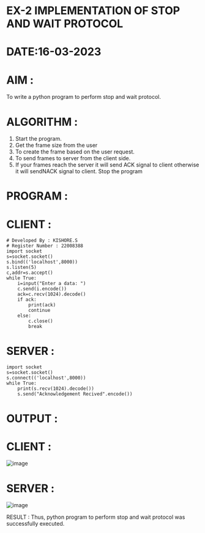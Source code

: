 # EX-2 IMPLEMENTATION OF STOP AND WAIT PROTOCOL

# DATE:16-03-2023

# AIM :
To write a python program to perform stop and wait protocol.


# ALGORITHM :
1. Start the program.
2. Get the frame size from the user
3. To create the frame based on the user request.
4. To send frames to server from the client side.
5. If your frames reach the server it will send ACK signal to client otherwise it will sendNACK signal to client.
   Stop the program

# PROGRAM :

# CLIENT :
```
# Developed By : KISHORE.S
# Register Number : 22008388
import socket
s=socket.socket()
s.bind(('localhost',8000))
s.listen(5)
c,addr=s.accept()
while True:
    i=input("Enter a data: ")
    c.send(i.encode())
    ack=c.recv(1024).decode()
    if ack:
        print(ack)
        continue
    else:
        c.close()
        break
```
# SERVER :
```
import socket
s=socket.socket()
s.connect(('localhost',8000))
while True:
    print(s.recv(1024).decode())
    s.send("Acknowledgement Recived".encode())
```
# OUTPUT :

# CLIENT :
![image](https://github.com/Kishore2o/EX-2/assets/118679883/811e857b-9545-4c0d-ba31-5da778eb2205)

# SERVER :
![image](https://github.com/Kishore2o/EX-2/assets/118679883/04a93395-fee4-491b-b3da-7bc402a9e204)




RESULT :
Thus, python program to perform stop and wait protocol was successfully executed.


